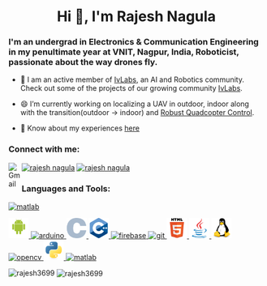 <h1 align="center">Hi 👋, I'm Rajesh Nagula</h1>
<h3>I'm an undergrad in Electronics & Communication Engineering in my penultimate year at VNIT, Nagpur, India, Roboticist, passionate about the way drones fly.</h3>

- 🔭 I am an active member of [IvLabs](https://www.ivlabs.in/), an AI and Robotics community. Check out some of the projects of our growing community [IvLabs](https://github.com/IvLabs).

- 😄 I’m currently working on localizing a UAV in outdoor, indoor along with the transition(outdoor -> indoor) and [Robust Quadcopter Control](https://github.com/IvLabs/robust_quadcopter_control).

- 📄 Know about my experiences [here](https://drive.google.com/file/d/1HBD6CyftdHAx2VhF83MxVihi5Fu2TmBG/view?usp=sharing)

<h3 align="left">Connect with me:</h3>
<p align="left">
<a href="https://linkedin.com/in/rajesh nagula" target="blank"><img align="center" src="https://image.flaticon.com/icons/png/512/174/174857.png" alt="rajesh nagula" height="30" width="40" /></a>
  <a href="https://scholar.google.com/citations?hl=en&user=0KUeB8wAAAAJ&view_op=list_works&gmla=AJsN-F6q4taplelAq6hd31lEkk0ZHnIsYKDwqqt5NhQd9dMeB_ItxrlwJgBoJM7qPcwgfDn0fAc2fMyhrj6wWiT4DP6_6cuJ8jUJb8UamD5tFPVHufc1IJxD5i4YyP-0D8XDrU1TLYWuHWUwRe1w6_iM6zv3zPncyg" target="blank"><img align="center" src="https://upload.wikimedia.org/wikipedia/commons/thumb/c/c7/Google_Scholar_logo.svg/1024px-Google_Scholar_logo.svg.png" alt="rajesh nagula" height="30" width="40" /></a>
  <a target="_blank" href="mailto:rajeshn0811@gmail@gmail.com">
  <img align="left" alt="Gmail" width="26px" src="https://cdn4.iconfinder.com/data/icons/logos-brands-in-colors/48/google-gmail-512.png" />
</a>
</p>

<h3 align="left">Languages and Tools:</h3>

 <a href="https://in.mathworks.com/" target="_blank"> <img src="https://upload.wikimedia.org/wikipedia/commons/thumb/2/21/Matlab_Logo.png/667px-Matlab_Logo.png" alt="matlab" width="40" height="40"/> </a>
 
<p align="left"> <a href="https://developer.android.com" target="_blank"> <img src="https://raw.githubusercontent.com/devicons/devicon/master/icons/android/android-original-wordmark.svg" alt="android" width="40" height="40"/> </a> <a href="https://www.arduino.cc/" target="_blank"> <img src="https://cdn.worldvectorlogo.com/logos/arduino-1.svg" alt="arduino" width="40" height="40"/> </a> <a href="https://www.cprogramming.com/" target="_blank"> <img src="https://raw.githubusercontent.com/devicons/devicon/master/icons/c/c-original.svg" alt="c" width="40" height="40"/> </a> <a href="https://www.w3schools.com/cpp/" target="_blank"> <img src="https://raw.githubusercontent.com/devicons/devicon/master/icons/cplusplus/cplusplus-original.svg" alt="cplusplus" width="40" height="40"/> </a> <a href="https://firebase.google.com/" target="_blank"> <img src="https://www.vectorlogo.zone/logos/firebase/firebase-icon.svg" alt="firebase" width="40" height="40"/> </a> <a href="https://git-scm.com/" target="_blank"> <img src="https://www.vectorlogo.zone/logos/git-scm/git-scm-icon.svg" alt="git" width="40" height="40"/> </a> <a href="https://www.w3.org/html/" target="_blank"> <img src="https://raw.githubusercontent.com/devicons/devicon/master/icons/html5/html5-original-wordmark.svg" alt="html5" width="40" height="40"/> </a> <a href="https://www.java.com" target="_blank"> <img src="https://raw.githubusercontent.com/devicons/devicon/master/icons/java/java-original.svg" alt="java" width="40" height="40"/> </a> <a href="https://www.linux.org/" target="_blank"> <img src="https://raw.githubusercontent.com/devicons/devicon/master/icons/linux/linux-original.svg" alt="linux" width="40" height="40"/> </a> <a href="https://opencv.org/" target="_blank"> <img src="https://www.vectorlogo.zone/logos/opencv/opencv-icon.svg" alt="opencv" width="40" height="40"/> </a> <a href="https://www.python.org" target="_blank"> <img src="https://raw.githubusercontent.com/devicons/devicon/master/icons/python/python-original.svg" alt="python" width="40" height="40"/> </a> 
<a href="https://in.mathworks.com/" target="_blank"> <img src="https://upload.wikimedia.org/wikipedia/commons/thumb/2/21/Matlab_Logo.png/667px-Matlab_Logo.png" alt="matlab" width="40" height="40"/> </a>
 
 </p>
<p><img align="left" src="https://github-readme-stats.vercel.app/api/top-langs?username=rajesh3699&show_icons=true&locale=en&layout=compact&theme=dark" alt="rajesh3699" /></p>

<p>&nbsp;<img align="center" src="https://github-readme-stats.vercel.app/api?username=rajesh3699&show_icons=true&locale=en&theme=dark" alt="rajesh3699" /></p>
